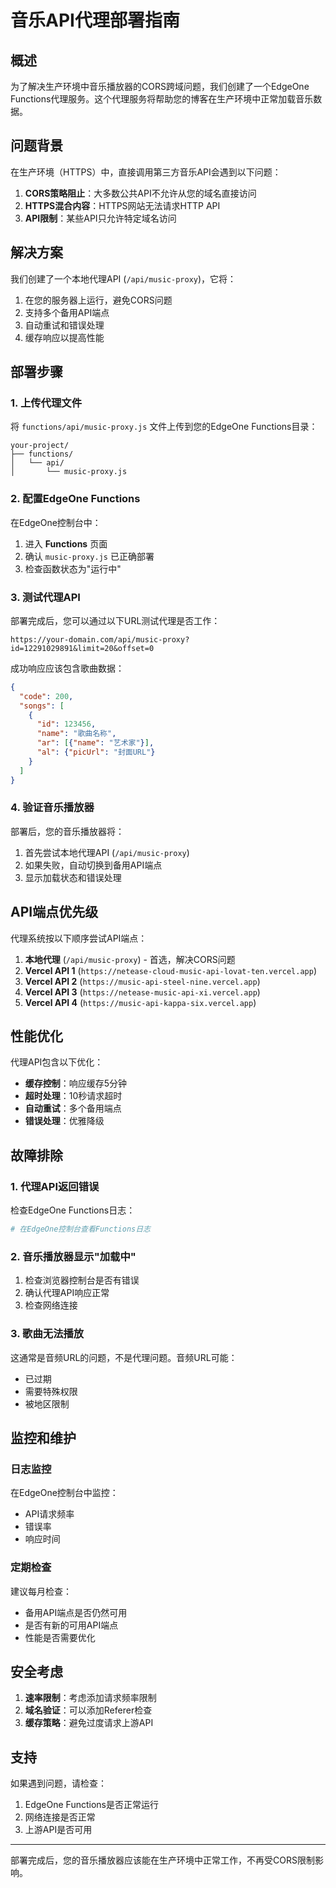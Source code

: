 # 音乐API代理部署指南

## 概述

为了解决生产环境中音乐播放器的CORS跨域问题，我们创建了一个EdgeOne Functions代理服务。这个代理服务将帮助您的博客在生产环境中正常加载音乐数据。

## 问题背景

在生产环境（HTTPS）中，直接调用第三方音乐API会遇到以下问题：

1. **CORS策略阻止**：大多数公共API不允许从您的域名直接访问
2. **HTTPS混合内容**：HTTPS网站无法请求HTTP API
3. **API限制**：某些API只允许特定域名访问

## 解决方案

我们创建了一个本地代理API (`/api/music-proxy`)，它将：

1. 在您的服务器上运行，避免CORS问题
2. 支持多个备用API端点
3. 自动重试和错误处理
4. 缓存响应以提高性能

## 部署步骤

### 1. 上传代理文件

将 `functions/api/music-proxy.js` 文件上传到您的EdgeOne Functions目录：

```
your-project/
├── functions/
│   └── api/
│       └── music-proxy.js
```

### 2. 配置EdgeOne Functions

在EdgeOne控制台中：

1. 进入 **Functions** 页面
2. 确认 `music-proxy.js` 已正确部署
3. 检查函数状态为"运行中"

### 3. 测试代理API

部署完成后，您可以通过以下URL测试代理是否工作：

```
https://your-domain.com/api/music-proxy?id=12291029891&limit=20&offset=0
```

成功响应应该包含歌曲数据：

```json
{
  "code": 200,
  "songs": [
    {
      "id": 123456,
      "name": "歌曲名称",
      "ar": [{"name": "艺术家"}],
      "al": {"picUrl": "封面URL"}
    }
  ]
}
```

### 4. 验证音乐播放器

部署后，您的音乐播放器将：

1. 首先尝试本地代理API (`/api/music-proxy`)
2. 如果失败，自动切换到备用API端点
3. 显示加载状态和错误处理

## API端点优先级

代理系统按以下顺序尝试API端点：

1. **本地代理** (`/api/music-proxy`) - 首选，解决CORS问题
2. **Vercel API 1** (`https://netease-cloud-music-api-lovat-ten.vercel.app`)
3. **Vercel API 2** (`https://music-api-steel-nine.vercel.app`)
4. **Vercel API 3** (`https://netease-music-api-xi.vercel.app`)
5. **Vercel API 4** (`https://music-api-kappa-six.vercel.app`)

## 性能优化

代理API包含以下优化：

- **缓存控制**：响应缓存5分钟
- **超时处理**：10秒请求超时
- **自动重试**：多个备用端点
- **错误处理**：优雅降级

## 故障排除

### 1. 代理API返回错误

检查EdgeOne Functions日志：

```bash
# 在EdgeOne控制台查看Functions日志
```

### 2. 音乐播放器显示"加载中"

1. 检查浏览器控制台是否有错误
2. 确认代理API响应正常
3. 检查网络连接

### 3. 歌曲无法播放

这通常是音频URL的问题，不是代理问题。音频URL可能：

- 已过期
- 需要特殊权限
- 被地区限制

## 监控和维护

### 日志监控

在EdgeOne控制台中监控：

- API请求频率
- 错误率
- 响应时间

### 定期检查

建议每月检查：

- 备用API端点是否仍然可用
- 是否有新的可用API端点
- 性能是否需要优化

## 安全考虑

1. **速率限制**：考虑添加请求频率限制
2. **域名验证**：可以添加Referer检查
3. **缓存策略**：避免过度请求上游API

## 支持

如果遇到问题，请检查：

1. EdgeOne Functions是否正常运行
2. 网络连接是否正常
3. 上游API是否可用

---

部署完成后，您的音乐播放器应该能在生产环境中正常工作，不再受CORS限制影响。
